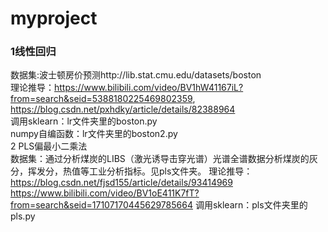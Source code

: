 # myproject
### 1线性回归 <br> 
  数据集:波士顿房价预测http://lib.stat.cmu.edu/datasets/boston  <br> 
  理论推导：https://www.bilibili.com/video/BV1hW41167iL?from=search&seid=5388180225469802359, https://blog.csdn.net/pxhdky/article/details/82388964 <br> 
  调用sklearn：lr文件夹里的boston.py <br>                                                                                                     numpy自编函数：lr文件夹里的boston2.py <br> 
2 PLS偏最小二乘法 <br> 
  数据集：通过分析煤炭的LIBS（激光诱导击穿光谱）光谱全谱数据分析煤炭的灰分，挥发分，热值等工业分析指标。见pls文件夹。
  理论推导： https://blog.csdn.net/fjsd155/article/details/93414969 https://www.bilibili.com/video/BV1oE411K7fT?from=search&seid=17107170445629785664
  调用sklearn：pls文件夹里的pls.py
  
